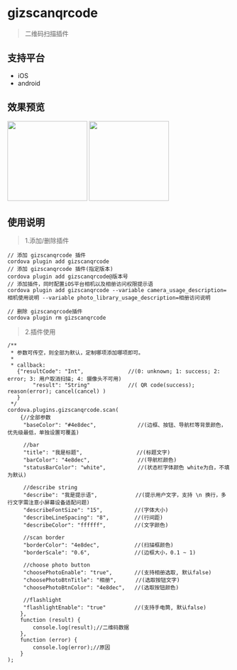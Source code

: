 # gizscanqrcode

> 二维码扫描插件

## 支持平台
* iOS
* android

## 效果预览
<img src="https://raw.githubusercontent.com/wiki/gizwits/cordova-gizwits-scan-qrcode/iOS_1.2.0_1.jpg" width=180/> <img src="https://raw.githubusercontent.com/wiki/gizwits/cordova-gizwits-scan-qrcode/iOS_1.2.0_2.jpg" width=180/>

## 使用说明

> 1.添加/删除插件

```
// 添加 gizscanqrcode 插件
cordova plugin add gizscanqrcode
// 添加 gizscanqrcode 插件(指定版本)
cordova plugin add gizscanqrcode@版本号
// 添加插件，同时配置iOS平台相机以及相册访问权限提示语
cordova plugin add gizscanqrcode --variable camera_usage_description=相机使用说明 --variable photo_library_usage_description=相册访问说明
```
```
// 删除 gizscanqrcode插件
cordova plugin rm gizscanqrcode
```

> 2.插件使用

```
/**
 * 参数可传空，则全部为默认，定制哪项添加哪项即可。
 * 
 * callback:
   {"resultCode": "Int",              //(0: unknown; 1: success; 2: error; 3: 用户取消扫描; 4: 摄像头不可用)
        "result": "String"            //( QR code(success); reason(error); cancel(cancel) )
   }
 */
cordova.plugins.gizscanqrcode.scan(
    {//全部参数
     "baseColor": "#4e8dec",             //(边框、按钮、导航栏等背景颜色，优先级最低，单独设置可覆盖)

     //bar
     "title": "我是标题",                 //(标题文字)
     "barColor": "4e8dec",               //(导航栏颜色)
     "statusBarColor": "white",          //(状态栏字体颜色 white为白，不填为默认)

     //describe string
     "describe": "我是提示语",            //(提示用户文字，支持 \n 换行，多行文字需注意小屏幕设备适配问题)
     "describeFontSize": "15",          //(字体大小)
     "describeLineSpacing": "8",        //(行间距)
     "describeColor": "ffffff",         //(文字颜色)

     //scan border
     "borderColor": "4e8dec",           //(扫描框颜色)
     "borderScale": "0.6",              //(边框大小，0.1 ~ 1)

     //choose photo button
     "choosePhotoEnable": "true",       //(支持相册选取, 默认false)
     "choosePhotoBtnTitle": "相册",      //(选取按钮文字)
     "choosePhotoBtnColor": "4e8dec",   //(选取按钮颜色)

     //flashlight
     "flashlightEnable": "true"         //(支持手电筒, 默认false)
    },
    function (result) {
        console.log(result);//二维码数据
    },
    function (error) {
        console.log(error);//原因
    }
);
```







